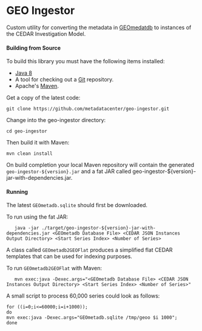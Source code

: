 GEO Ingestor
============

Custom utility for converting the metadata in [GEOmedatdb](http://gbnci.abcc.ncifcrf.gov/geo/) 
to instances of the CEDAR Investigation Model.

#### Building from Source

To build this library you must have the following items installed:

+ [Java 8](http://www.oracle.com/technetwork/java/javase/downloads/index.html)
+ A tool for checking out a [Git](http://git-scm.com/) repository.
+ Apache's [Maven](http://maven.apache.org/index.html).

Get a copy of the latest code:

    git clone https://github.com/metadatacenter/geo-ingestor.git 

Change into the geo-ingestor directory:

    cd geo-ingestor

Then build it with Maven:

    mvn clean install

On build completion your local Maven repository will contain the generated ```geo-ingestor-${version}.jar``` and a fat JAR called geo-ingestor-${version}-jar-with-dependencies.jar.

#### Running


The latest ```GEOmetadb.sqlite``` should first be downloaded.

To run using the fat JAR:

```
   java -jar ./target/geo-ingestor-${version}-jar-with-dependencies.jar <GEOmetadb Database File> <CEDAR JSON Instances Output Directory> <Start Series Index> <Number of Series>
```

A class called ```GEOmetadb2GEOFlat``` produces a simplified flat CEDAR templates that can be used for indexing purposes.

To run ```GEOmetadb2GEOFlat``` with Maven:

```
   mvn exec:java -Dexec.args="<GEOmetadb Database File> <CEDAR JSON Instances Output Directory> <Start Series Index> <Number of Series>"
```

A small script to process 60,000 series could look as follows:


```
for ((i=0;i<=60000;i=i+1000));  
do 
mvn exec:java -Dexec.args="GEOmetadb.sqlite /tmp/geoo $i 1000"; 
done
```
